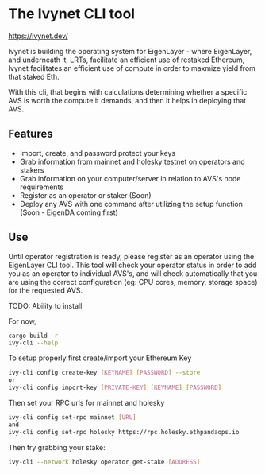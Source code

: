 # The Ivynet CLI tool

https://ivynet.dev/

Ivynet is building the operating system for EigenLayer - where EigenLayer, and underneath it, LRTs, facilitate an efficient use of restaked Ethereum, Ivynet facilitates an efficient use of compute in order to maxmize yield from that staked Eth.

With this cli, that begins with calculations determining whether a specific AVS is worth the compute it demands, and then it helps in deploying that AVS. 

## Features

- Import, create, and password protect your keys
- Grab information from mainnet and holesky testnet on operators and stakers
- Grab information on your computer/server in relation to AVS's node requirements
- Register as an operator or staker (Soon)
- Deploy any AVS with one command after utilizing the setup function (Soon - EigenDA coming first)



## Use

Until operator registration is ready, please register as an operator using the EigenLayer CLI tool. This tool will check your operator status in order to add you as an operator to individual AVS's, and will check automatically that you are using the correct configuration (eg: CPU cores, memory, storage space) for the requested AVS. 

TODO: Ability to install

For now, 

```sh
cargo build -r
ivy-cli --help 
```



To setup properly first create/import your Ethereum Key

```sh
ivy-cli config create-key [KEYNAME] [PASSWORD] --store
or 
ivy-cli config import-key [PRIVATE-KEY] [KEYNAME] [PASSWORD]
```

Then set your RPC urls for mainnet and holesky

```sh
ivy-cli config set-rpc mainnet [URL]
and
ivy-cli config set-rpc holesky https://rpc.holesky.ethpandaops.io
```

Then try grabbing your stake:

```sh
ivy-cli --network holesky operator get-stake [ADDRESS]
```
